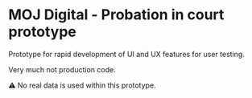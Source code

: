 # MOJ Digital - Probation in court prototype

Prototype for rapid development of UI and UX features for user testing.

Very much not production code.

:warning: No real data is used within this prototype.
